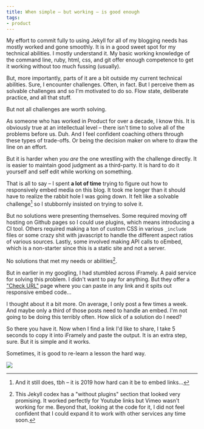```yaml
---
title: When simple – but working – is good enough
tags:
- product
---
```

My effort to commit fully to using Jekyll for all of my blogging needs has mostly worked and gone smoothly. It is in a good sweet spot for my technical abilities. I mostly understand it. My basic working knowledge of the command line, ruby, html, css, and git offer enough competence to get it working without too much fussing (usually).

But, more importantly, parts of it are a bit outside my current technical abilities. Sure, I encounter challenges. Often, in fact. But I perceive them as solvable challenges and so I'm motivated to do so. Flow state, deliberate practice, and all that stuff.

But not all challenges are worth solving.

As someone who has worked in Product for over a decade, I know this. It is obviously true at an intellectual level – there isn't time to solve all of the problems before us. Duh. And I feel confident coaching others through these types of trade-offs. Or being the decision maker on where to draw the line on an effort.

But it is harder when *you are* the one wrestling with the challenge directly. It is easier to maintain good judgment as a third-party. It is hard to do it yourself and self edit while working on something.

That is all to say – I spent **a lot of time** trying to figure out how to responsively embed media on this blog. It took me longer than it should have to realize the rabbit hole I was going down. It felt like a solvable challenge[^1] so I stubbornly insisted on trying to solve it.

But no solutions were presenting themselves. Some required moving off hosting on Github pages so I could use plugins, which means introducing a CI tool. Others required making a ton of custom CSS in various `_include` files or some crazy shit with javascript to handle the different aspect ratios of various sources. Lastly, some involved making API calls to oEmbed, which is a non-starter since this is a static site and not a server.

No solutions that met my needs or abilities[^2].

But in earlier in my googling, I had stumbled across iFramely. A paid service for solving this problem. I didn't want to pay for anything. But they offer a ["Check URL"][cu] page where you can paste in any link and it spits out responsive embed code...

I thought about it a bit more. On average, I only post a few times a week. And maybe only a third of those posts need to handle an embed. I'm not going to be doing this terribly often. How slick of a solution do I need?

So there you have it. Now when I find a link I'd like to share, I take 5 seconds to copy it into iFramely and paste the output. It is an extra step, sure. But it is simple and it works.

Sometimes, it is good to re-learn a lesson the hard way.

![](https://imgs.xkcd.com/comics/is_it_worth_the_time.png)

[^1]: And it still does, tbh – it is 2019 how hard can it be to embed links...
[^2]: This Jekyll codex has a "without plugins" section that looked very promising. It worked perfectly for Youtube links but Vimeo wasn't working for me. Beyond that, looking at the code for it, I did not feel confident that I could expand it to work with other services any time soon.

[cu]: https://iframely.com/embed
